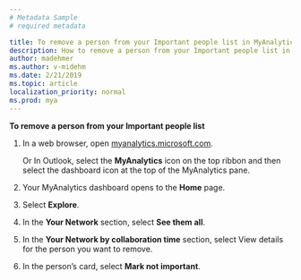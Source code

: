 ```yaml
---
# Metadata Sample
# required metadata

title: To remove a person from your Important people list in MyAnalytics
description: How to remove a person from your Important people list in MyAnalytics
author: madehmer
ms.author: v-midehm
ms.date: 2/21/2019
ms.topic: article
localization_priority: normal 
ms.prod: mya
---
```


**To remove a person from your Important people list**

1. In a web browser, open [myanalytics.microsoft.com](https://myanalytics.microsoft.com).

   Or In Outlook, select the **MyAnalytics** icon on the top ribbon and then select the dashboard icon at the top of the MyAnalytics pane.

2. Your MyAnalytics dashboard opens to the **Home** page.
3. Select **Explore**.
4. In the **Your Network** section, select **See them all**.  
5. In the **Your Network by collaboration time** section, select View details for the person you want to remove.
6. In the person’s card, select **Mark not important**.
